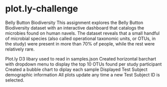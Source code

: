 # plot.ly-challenge

Belly Button Biodiversity
This assignment explores the Belly Button Biodiversity dataset with an interactive dashboard that catalogs the microbies found on human navels. The dataset reveals that a small handful of microbial species (also called operational taxonomic units, or OTUs, in the study) were present in more than 70% of people, while the rest were relatively rare.

Plot.ly
D3 libary used to read in samples.json
Created horizontal barchart with dropdown menu to display the top 10 OTUs found per study participant
Created a bubble chart to diplay each sample
Displayed Test Subject demographic information
All plots update any time a new Test Subject ID is selected.
